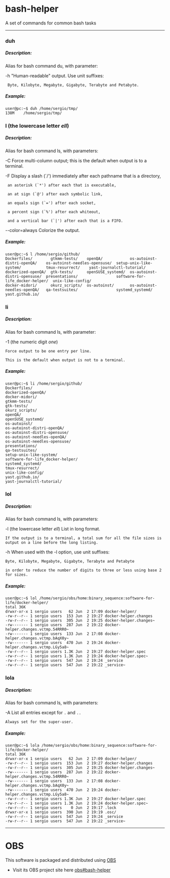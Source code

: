 # bash-helper
A set of commands for common bash tasks

----

### duh

##### Description:

Alias for bash command du, with parameter:

  -h "Human-readable" output. Use unit suffixes:
  
     Byte, Kilobyte, Megabyte, Gigabyte, Terabyte and Petabyte.

##### Example:
```
user@pc:~$ duh /home/sergio/tmp/
138M    /home/sergio/tmp/
```

### l (the lowercase letter _ell_)

##### Description:

Alias for bash command ls, with parameters:

  -C Force multi-column output; this is the default when output is to a terminal.
  
  -F Display a slash (`/') immediately after each pathname that is a directory,
  
     an asterisk (`*') after each that is executable,
     
     an at sign (`@') after each symbolic link,
     
     an equals sign (`=') after each socket,
     
     a percent sign (`%') after each whiteout,
     
     and a vertical bar (`|') after each that is a FIFO.
     
  --color=always Colorize the output.

##### Example:
```
user@pc:~$ l /home/sergio/github/
Dockerfiles/        gtkmm-tests/    openQA/            os-autoinst-distri-openQA/    os-autoinst-needles-opensuse/  setup-unix-like-system/           tmux-resurrect/    yast-journalctl-tutorial/
dockerized-openQA/  gtk-tests/      openSUSE_systemd/  os-autoinst-distri-opensuse/  presentations/                 software-for-life_docker-helper/  unix-like-config/
docker-midori/      okurz_scripts/  os-autoinst/       os-autoinst-needles-openQA/   qa-testsuites/                 systemd_systemd/                  yast.github.io/
```

### li

##### Description:

Alias for bash command ls, with parameter:

  -1 (the numeric digit _one_)
  
    Force output to be one entry per line.
    
    This is the default when output is not to a terminal.

##### Example:
```
user@pc:~$ li /home/sergio/github/
Dockerfiles/
dockerized-openQA/
docker-midori/
gtkmm-tests/
gtk-tests/
okurz_scripts/
openQA/
openSUSE_systemd/
os-autoinst/
os-autoinst-distri-openQA/
os-autoinst-distri-opensuse/
os-autoinst-needles-openQA/
os-autoinst-needles-opensuse/
presentations/
qa-testsuites/
setup-unix-like-system/
software-for-life_docker-helper/
systemd_systemd/
tmux-resurrect/
unix-like-config/
yast.github.io/
yast-journalctl-tutorial/
```

### lol

##### Description:

Alias for bash command ls, with parameters:

  -l (the lowercase letter _ell_)  List in long format.
  
    If the output is to a terminal, a total sum for all the file sizes is output on a line before the long listing.
    
  -h When used with the -l option, use unit suffixes:
  
    Byte, Kilobyte, Megabyte, Gigabyte, Terabyte and Petabyte
    
    in order to reduce the number of digits to three or less using base 2 for sizes.

##### Example:
```
user@pc:~$ lol /home/sergio/obs/home:binary_sequence:software-for-life/docker-helper/
total 36K
drwxr-xr-x 1 sergio users   62 Jun  2 17:09 docker-helper/
-rw-r--r-- 1 sergio users  153 Jun  2 19:27 docker-helper.changes
-rw-r--r-- 1 sergio users  305 Jun  2 19:25 docker-helper.changes~
-rw------- 1 sergio users  287 Jun  2 19:22 docker-helper.changes.vctmp.54RRR0~
-rw------- 1 sergio users  133 Jun  2 17:08 docker-helper.changes.vctmp.bAqX0y~
-rw------- 1 sergio users  470 Jun  2 19:24 docker-helper.changes.vctmp.LGy5a8~
-rw-r--r-- 1 sergio users 1.3K Jun  2 19:27 docker-helper.spec
-rw-r--r-- 1 sergio users 1.3K Jun  2 19:24 docker-helper.spec~
-rw-r--r-- 1 sergio users  547 Jun  2 19:24 _service
-rw-r--r-- 1 sergio users  547 Jun  2 19:22 _service~
```

### lola

##### Description:

Alias for bash command ls, with parameters:

  -A List all entries except for `.` and `..`
  
    Always set for the super-user.

##### Example:
```
user@pc:~$ lola /home/sergio/obs/home:binary_sequence:software-for-life/docker-helper/
total 36K
drwxr-xr-x 1 sergio users   62 Jun  2 17:09 docker-helper/
-rw-r--r-- 1 sergio users  153 Jun  2 19:27 docker-helper.changes
-rw-r--r-- 1 sergio users  305 Jun  2 19:25 docker-helper.changes~
-rw------- 1 sergio users  287 Jun  2 19:22 docker-helper.changes.vctmp.54RRR0~
-rw------- 1 sergio users  133 Jun  2 17:08 docker-helper.changes.vctmp.bAqX0y~
-rw------- 1 sergio users  470 Jun  2 19:24 docker-helper.changes.vctmp.LGy5a8~
-rw-r--r-- 1 sergio users 1.3K Jun  2 19:27 docker-helper.spec
-rw-r--r-- 1 sergio users 1.3K Jun  2 19:24 docker-helper.spec~
-rw-r--r-- 1 sergio users    0 Jun  2 19:17 .lock
drwxr-xr-x 1 sergio users  390 Jun  2 19:19 .osc/
-rw-r--r-- 1 sergio users  547 Jun  2 19:24 _service
-rw-r--r-- 1 sergio users  547 Jun  2 19:22 _service~
```

----

# OBS

This software is packaged and distributed using [OBS](https://build.opensuse.org)

- Visit its OBS project site here [obs#bash-helper](https://build.opensuse.org/package/show/home:binary_sequence:software-for-life/bash-helper)
